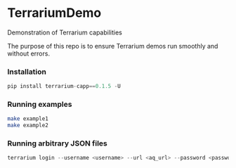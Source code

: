 # TerrariumDemo
Demonstration of Terrarium capabilities

The purpose of this repo is to ensure Terrarium demos run smoothly and without errors.

### Installation

```python
pip install terrarium-capp==0.1.5 -U
```

### Running examples

```bash
make example1
make example2
```

### Running arbitrary JSON files

```python
terrarium login --username <username> --url <aq_url> --password <password> design <input_json>
```



